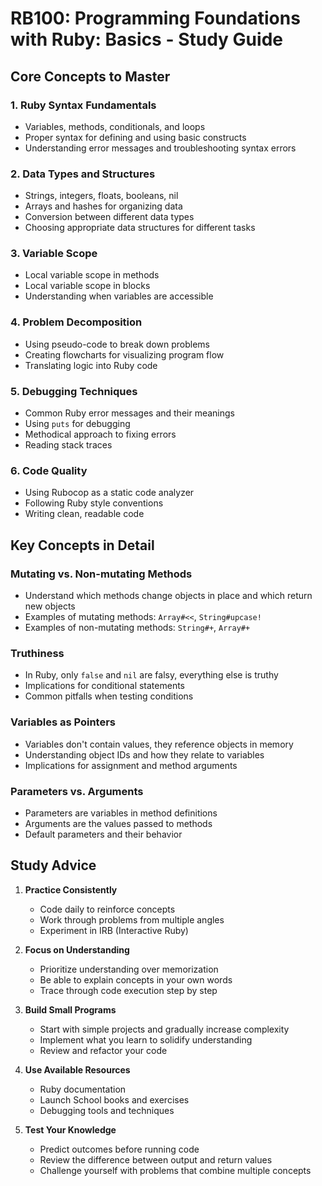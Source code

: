 # RB100: Programming Foundations with Ruby: Basics - Study Guide

## Core Concepts to Master

### 1. Ruby Syntax Fundamentals
- Variables, methods, conditionals, and loops
- Proper syntax for defining and using basic constructs
- Understanding error messages and troubleshooting syntax errors

### 2. Data Types and Structures
- Strings, integers, floats, booleans, nil
- Arrays and hashes for organizing data
- Conversion between different data types
- Choosing appropriate data structures for different tasks

### 3. Variable Scope
- Local variable scope in methods
- Local variable scope in blocks
- Understanding when variables are accessible

### 4. Problem Decomposition
- Using pseudo-code to break down problems
- Creating flowcharts for visualizing program flow
- Translating logic into Ruby code

### 5. Debugging Techniques
- Common Ruby error messages and their meanings
- Using `puts` for debugging
- Methodical approach to fixing errors
- Reading stack traces

### 6. Code Quality
- Using Rubocop as a static code analyzer
- Following Ruby style conventions
- Writing clean, readable code

## Key Concepts in Detail

### Mutating vs. Non-mutating Methods
- Understand which methods change objects in place and which return new objects
- Examples of mutating methods: `Array#<<`, `String#upcase!`
- Examples of non-mutating methods: `String#+`, `Array#+`

### Truthiness
- In Ruby, only `false` and `nil` are falsy, everything else is truthy
- Implications for conditional statements
- Common pitfalls when testing conditions

### Variables as Pointers
- Variables don't contain values, they reference objects in memory
- Understanding object IDs and how they relate to variables
- Implications for assignment and method arguments

### Parameters vs. Arguments
- Parameters are variables in method definitions
- Arguments are the values passed to methods
- Default parameters and their behavior

## Study Advice

1. **Practice Consistently**
   - Code daily to reinforce concepts
   - Work through problems from multiple angles
   - Experiment in IRB (Interactive Ruby)

2. **Focus on Understanding**
   - Prioritize understanding over memorization
   - Be able to explain concepts in your own words
   - Trace through code execution step by step

3. **Build Small Programs**
   - Start with simple projects and gradually increase complexity
   - Implement what you learn to solidify understanding
   - Review and refactor your code

4. **Use Available Resources**
   - Ruby documentation
   - Launch School books and exercises
   - Debugging tools and techniques

5. **Test Your Knowledge**
   - Predict outcomes before running code
   - Review the difference between output and return values
   - Challenge yourself with problems that combine multiple concepts

